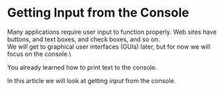 # Getting Input from the Console

Many applications require user input to function properly. Web sites have buttons, and text boxes, and check boxes, and so on.\
We will get to graphical user interfaces (GUIs) later, but for now we will focus on the console.\

You already learned how to print text to the console.

In this article we will look at getting _input_ from the console.